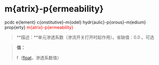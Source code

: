 # m{atrix}-p{ermeability}
pcdc e{lement} c{onstitutive}-m{odel} hydr{aulic}-p{orous}-m{edium} prop{erty} <span style='color: red;'>m{atrix}-p{ermeability}</span>
> **描述：**单元渗透系数（渗流开关打开时起作用）。省缺值：0.0
。可选

> 
> **值：**
> 
> f（[float](数据类型/float/)，渗透系数值）

